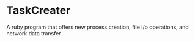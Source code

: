 # TaskCreater
A ruby program that offers new process creation, file i/o operations, and network data transfer 
